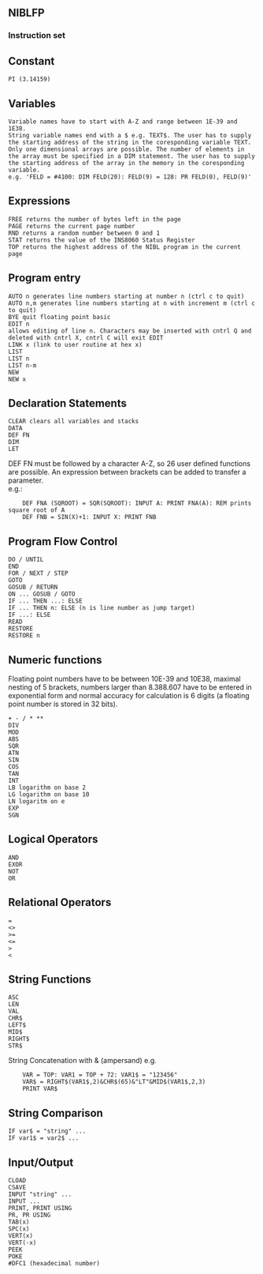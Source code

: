 ## NIBLFP

### Instruction set

Constant
--------
    PI (3.14159)
Variables
---------
    Variable names have to start with A-Z and range between 1E-39 and 1E38.
    String variable names end with a $ e.g. TEXT$. The user has to supply the starting address of the string in the coresponding variable TEXT.
    Only one dimensional arrays are possible. The number of elements in the array must be specified in a DIM statement. The user has to supply the starting address of the array in the memory in the coresponding variable.
    e.g. 'FELD = #4100: DIM FELD(20): FELD(9) = 128: PR FELD(0), FELD(9)'

Expressions
-----------
    FREE returns the number of bytes left in the page
    PAGE returns the current page number
    RND returns a random number between 0 and 1
    STAT returns the value of the INS8060 Status Register
    TOP returns the highest address of the NIBL program in the current page 

Program entry
-------------
    AUTO n generates line numbers starting at number n (ctrl c to quit)
    AUTO n,m generates line numbers starting at n with increment m (ctrl c to quit)
    BYE quit floating point basic
    EDIT n
    allows editing of line n. Characters may be inserted with cntrl Q and deleted with cntrl X, cntrl C will exit EDIT
    LINK x (link to user routine at hex x)
    LIST
    LIST n
    LIST n-m
    NEW
    NEW x
 
Declaration Statements
----------------------
    CLEAR clears all variables and stacks
    DATA
    DEF FN
    DIM
    LET 

DEF FN must be followed by a character A-Z, so 26 user defined functions are possible. An expression between brackets can be added to transfer a parameter.  
e.g.:
```
    DEF FNA (SQROOT) = SQR(SQROOT): INPUT A: PRINT FNA(A): REM prints square root of A
    DEF FNB = SIN(X)+1: INPUT X: PRINT FNB
```

Program Flow Control
--------------------
    DO / UNTIL
    END
    FOR / NEXT / STEP
    GOTO
    GOSUB / RETURN
    ON ... GOSUB / GOTO
    IF ... THEN ...: ELSE
    IF ... THEN n: ELSE (n is line number as jump target)
    IF ...: ELSE
    READ
    RESTORE
    RESTORE n 


Numeric functions
-----------------
Floating point numbers have to be between 10E-39 and 10E38, maximal nesting of 5 brackets, numbers larger than 8.388.607 have to be entered in exponential form and normal accuracy for calculation is 6 digits (a floating point number is stored in 32 bits).

    + - / * **
    DIV
    MOD
    ABS
    SQR
    ATN
    SIN
    COS
    TAN
    INT
    LB logarithm on base 2
    LG logarithm on base 10
    LN logaritm on e
    EXP
    SGN 

Logical Operators
-----------------
    AND
    EXOR
    NOT
    OR 

Relational Operators
--------------------
    =
    <>
    >=
    <=
    >
    < 

String Functions
----------------
    ASC
    LEN
    VAL
    CHR$
    LEFT$
    MID$
    RIGHT$
    STR$ 

String Concatenation with & (ampersand)
e.g.
```
    VAR = TOP: VAR1 = TOP + 72: VAR1$ = "123456"
    VAR$ = RIGHT$(VAR1$,2)&CHR$(65)&"LT"&MID$(VAR1$,2,3)
    PRINT VAR$
```

String Comparison
-----------------
    IF var$ = "string" ...
    IF var1$ = var2$ ... 

Input/Output
------------
    CLOAD
    CSAVE
    INPUT "string" ...
    INPUT ...
    PRINT, PRINT USING
    PR, PR USING
    TAB(x)
    SPC(x)
    VERT(x)
    VERT(-x)
    PEEK
    POKE
    #DFC1 (hexadecimal number)

